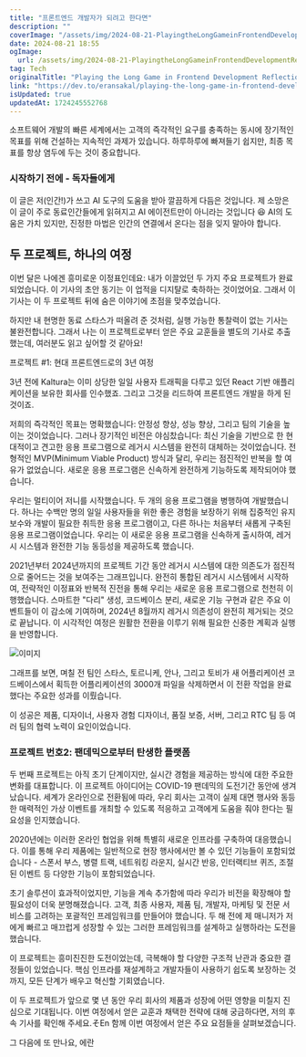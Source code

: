 ```yaml
---
title: "프론트엔드 개발자가 되려고 한다면"
description: ""
coverImage: "/assets/img/2024-08-21-PlayingtheLongGameinFrontendDevelopmentReflectionsonBalancingAmbitionandExecution_0.png"
date: 2024-08-21 18:55
ogImage: 
  url: /assets/img/2024-08-21-PlayingtheLongGameinFrontendDevelopmentReflectionsonBalancingAmbitionandExecution_0.png
tag: Tech
originalTitle: "Playing the Long Game in Frontend Development Reflections on Balancing Ambition and Execution"
link: "https://dev.to/eransakal/playing-the-long-game-in-frontend-development-reflections-on-balancing-ambition-and-execution-1d7d"
isUpdated: true
updatedAt: 1724245552768
---
```



소프트웨어 개발의 빠른 세계에서는 고객의 즉각적인 요구를 충족하는 동시에 장기적인 목표를 위해 건설하는 지속적인 과제가 있습니다. 하루하루에 빠져들기 쉽지만, 최종 목표를 항상 염두에 두는 것이 중요합니다.

### 시작하기 전에 - 독자들에게

이 글은 저(인간!)가 쓰고 AI 도구의 도움을 받아 깔끔하게 다듬은 것입니다. 제 소망은 이 글이 주로 동료인간들에게 읽혀지고 AI 에이전트만이 아니라는 것입니다 😆 AI의 도움은 가치 있지만, 진정한 마법은 인간의 연결에서 온다는 점을 잊지 말아야 합니다.

## 두 프로젝트, 하나의 여정

<div class="content-ad"></div>

이번 달은 나에겐 흥미로운 이정표인데요: 내가 이끌었던 두 가지 주요 프로젝트가 완료되었습니다. 이 기사의 초안 동기는 이 업적을 디지턀로 축하하는 것이었어요. 그래서 이 기사는 이 두 프로젝트 뒤에 숨은 이야기에 초점을 맞추었습니다.

하지만 내 현명한 동료 스타스가 떠올려 준 것처럼, 실행 가능한 통찰력이 없는 기사는 불완전합니다. 그래서 나는 이 프로젝트로부터 얻은 주요 교훈들을 별도의 기사로 추출했는데, 여러분도 읽고 싶어할 것 같아요!

프로젝트 #1: 현대 프론트엔드로의 3년 여정

3년 전에 Kaltura는 이미 상당한 일일 사용자 트래픽을 다루고 있던 React 기반 애플리케이션을 보유한 회사를 인수했죠. 그리고 그것을 리드하여 프론트엔드 개발을 하게 된 것이죠.

<div class="content-ad"></div>

저희의 즉각적인 목표는 명확했습니다: 안정성 향상, 성능 향상, 그리고 팀의 기술을 높이는 것이었습니다. 그러나 장기적인 비전은 야심찼습니다: 최신 기술을 기반으로 한 현대적이고 견고한 응용 프로그램으로 레거시 시스템을 완전히 대체하는 것이었습니다. 전형적인 MVP(Minimum Viable Product) 방식과 달리, 우리는 점진적인 반복을 할 여유가 없었습니다. 새로운 응용 프로그램은 신속하게 완전하게 기능하도록 제작되어야 했습니다.

우리는 멀티이어 저니를 시작했습니다. 두 개의 응용 프로그램을 병행하여 개발했습니다. 하나는 수백만 명의 일일 사용자들을 위한 좋은 경험을 보장하기 위해 집중적인 유지 보수와 개발이 필요한 취득한 응용 프로그램이고, 다른 하나는 처음부터 새롭게 구축된 응용 프로그램이었습니다. 우리는 이 새로운 응용 프로그램을 신속하게 출시하여, 레거시 시스템과 완전한 기능 동등성을 제공하도록 했습니다.

2021년부터 2024년까지의 프로젝트 기간 동안 레거시 시스템에 대한 의존도가 점진적으로 줄어드는 것을 보여주는 그래프입니다. 완전히 통합된 레거시 시스템에서 시작하여, 전략적인 이정표와 반복적 진전을 통해 우리는 새로운 응용 프로그램으로 천천히 이행했습니다. 스마트한 "다리" 생성, 코드베이스 분리, 새로운 기능 구현과 같은 주요 이벤트들이 이 감소에 기여하며, 2024년 8월까지 레거시 의존성이 완전히 제거되는 것으로 끝납니다. 이 시각적인 여정은 원활한 전환을 이루기 위해 필요한 신중한 계획과 실행을 반영합니다.

![이미지](/assets/img/2024-08-21-PlayingtheLongGameinFrontendDevelopmentReflectionsonBalancingAmbitionandExecution_0.png)

<div class="content-ad"></div>

그래프를 보면, 며칠 전 팀인 스타스, 토르니케, 안나, 그리고 토비가 새 어플리케이션 코드베이스에서 획득한 어플리케이션의 3000개 파일을 삭제하면서 이 전환 작업을 완료했다는 주요한 성과를 이뤘습니다.

이 성공은 제품, 디자이너, 사용자 경험 디자이너, 품질 보증, 서버, 그리고 RTC 팀 등 여러 팀의 협력 노력이 요인이었습니다.

### 프로젝트 번호2: 팬데믹으로부터 탄생한 플랫폼

두 번째 프로젝트는 아직 초기 단계이지만, 실시간 경험을 제공하는 방식에 대한 주요한 변화를 대표합니다. 이 프로젝트 아이디어는 COVID-19 팬데믹의 도전기간 동안에 생겨났습니다. 세계가 온라인으로 전환됨에 따라, 우리 회사는 고객이 실제 대면 행사와 동등한 매력적인 가상 이벤트를 개최할 수 있도록 적응하고 고객에게 도움을 줘야 한다는 필요성을 인지했습니다.

<div class="content-ad"></div>

2020년에는 이러한 온라인 협업을 위해 특별히 새로운 인프라를 구축하여 대응했습니다. 이를 통해 우리 제품에는 일반적으로 현장 행사에서만 볼 수 있던 기능들이 포함되었습니다 - 스폰서 부스, 병렬 트랙, 네트워킹 라운지, 실시간 반응, 인터랙티브 퀴즈, 조절된 이벤트 등 다양한 기능이 포함되었습니다.

초기 솔루션이 효과적이었지만, 기능을 계속 추가함에 따라 우리가 비전을 확장해야 할 필요성이 더욱 분명해졌습니다. 고객, 최종 사용자, 제품 팀, 개발자, 마케팅 및 전문 서비스를 고려하는 포괄적인 프레임워크를 만들어야 했습니다. 두 해 전에 제 매니저가 저에게 빠르고 매끄럽게 성장할 수 있는 그러한 프레임워크를 설계하고 실행하라는 도전을 했습니다.

이 프로젝트는 흥미진진한 도전이었는데, 극복해야 할 다양한 구조적 난관과 중요한 결정들이 있었습니다. 핵심 인프라를 재설계하고 개발자들이 사용하기 쉽도록 보장하는 것까지, 모든 단계가 배우고 혁신할 기회였습니다.

이 두 프로젝트가 앞으로 몇 년 동안 우리 회사의 제품과 성장에 어떤 영향을 미칠지 진심으로 기대됩니다. 이번 여정에서 얻은 교훈과 채택한 전략에 대해 궁금하다면, 저의 후속 기사를 확인해 주세요.そEn 함께 이번 여정에서 얻은 주요 요점들을 살펴보겠습니다.

<div class="content-ad"></div>

그 다음에 또 만나요,
에란